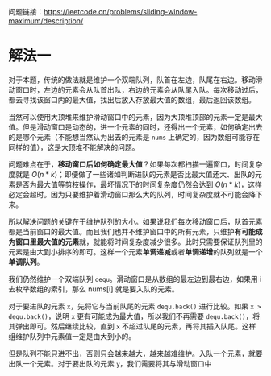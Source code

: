 问题链接：https://leetcode.cn/problems/sliding-window-maximum/description/

# 解法一

对于本题，传统的做法就是维护一个双端队列，队首在左边，队尾在右边。移动滑动窗口时，左边的元素会从队首出队，右边的元素会从队尾入队。每次移动过后，都去寻找该窗口内的最大值，找出后放入存放最大值的数组，最后返回该数组。

当然可以使用大顶堆来维护滑动窗口中的元素，因为大顶堆顶部的元素一定是最大值。但是滑动窗口是动态的，进一个元素的同时，还得出一个元素，如何确定出去的是哪个元素（不能想当然认为出去的元素是 `nums` 上确定的，因为数组可能存在同样的值），这是大顶堆不能解决的问题。

问题难点在于，**移动窗口后如何确定最大值**？如果每次都扫描一遍窗口，时间复杂度就是 $O(n * k)$；即便做了一些诸如判断进队的元素是否比最大值还大、出队的元素是否为最大值等剪枝操作，最坏情况下的时间复杂度仍然会达到 $O(n * k)$，这样必定会超时。因为只要维护着滑动窗口那么大的队列，时间复杂度就不可能会降下来。

所以解决问题的关键在于维护队列的大小。如果说我们每次移动窗口后，队首元素都是当前窗口的最大值。而且我们也并不维护窗口中的所有元素，只维护**有可能成为窗口里最大值的元素**就，就能将时间复杂度减少很多。此时只需要保证队列里的元素是由大到小排序的即可。这样一个元素**单调递减**或者**单调递增**的队列就是一个**单调队列**。

我们仍然维护一个双端队列 `dequ`。滑动窗口是从数组的最左边到最右边，如果用 i 去枚举数组的索引，那么 nums[i] 就是要入队的元素。

对于要进队的元素 `x`，先将它与当前队尾的元素 `dequ.back()` 进行比较。如果 `x > dequ.back()`，说明 `x` 更有可能成为最大值，所以我们不再需要 `dequ.back()`，将其弹出即可。然后继续比较，直到 `x` 不超过队尾的元素，再将其插入队尾。这样组维护队列中元素值一定是由大到小的。

但是队列不能只进不出，否则只会越来越大，越来越难维护。入队一个元素，就要出队一个元素。对于要出队的元素 `y`，我们需要将其与滑动窗口中

